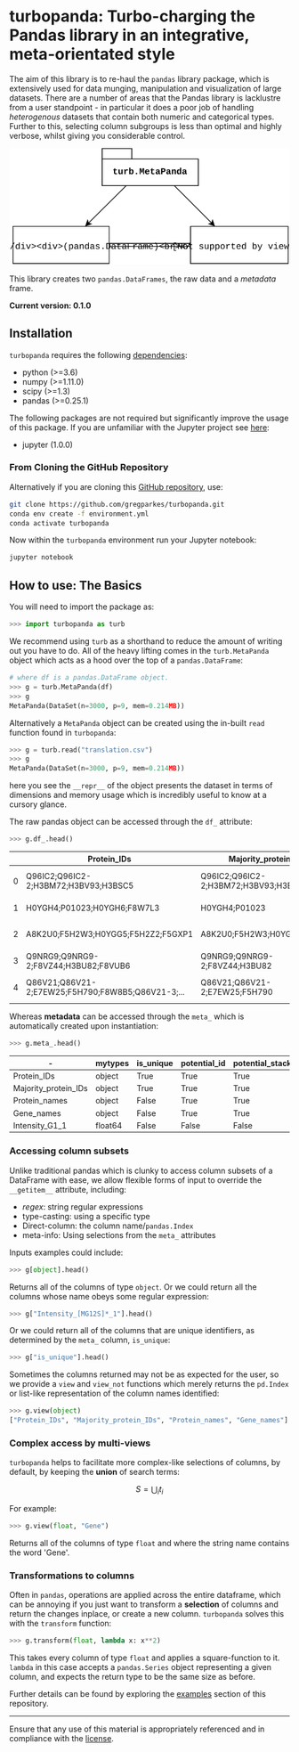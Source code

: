 # turbopanda: Turbo-charging the Pandas library in an integrative, meta-orientated style

The aim of this library is to re-haul the `pandas` library package, which is extensively used for data munging, manipulation and visualization of large datasets. There are a number of areas that the Pandas library is lacklustre from a user standpoint - in particular it does a poor job of handling *heterogenous* datasets that contain both numeric and categorical types. Further to this, selecting column subgroups is less than optimal and highly verbose, whilst giving you considerable control. 

![Image not found](extras/readme.svg "Describing the interactions between turbopanda and pandas.")

This library creates two `pandas.DataFrames`, the raw data and a *metadata* frame.

**Current version: 0.1.0**

## Installation

`turbopanda` requires the following [dependencies](environment.yml):

* python (>=3.6)
* numpy (>=1.11.0)
* scipy (>=1.3)
* pandas (>=0.25.1)

The following packages are not required but significantly improve the usage of this package. If you are unfamiliar with the Jupyter project see [here](https://jupyter.org/):

* jupyter (1.0.0)

### From Cloning the GitHub Repository

Alternatively if you are cloning this [GitHub repository](https://github.com/gregparkes/turbopanda), use:

```bash
git clone https://github.com/gregparkes/turbopanda.git
conda env create -f environment.yml
conda activate turbopanda
```

Now within the `turbopanda` environment run your Jupyter notebook:

```bash
jupyter notebook
```

## How to use: The Basics

You will need to import the package as:

```python
>>> import turbopanda as turb
```

We recommend using `turb` as a shorthand to reduce the amount of writing out you have to do. All of the heavy lifting comes in the `turb.MetaPanda` object which acts as a hood over the top of a `pandas.DataFrame`:

```python
# where df is a pandas.DataFrame object.
>>> g = turb.MetaPanda(df)
>>> g
MetaPanda(DataSet(n=3000, p=9, mem=0.214MB))
```

Alternatively a `MetaPanda` object can be created using the in-built `read` function found in `turbopanda`:

```python
>>> g = turb.read("translation.csv")
>>> g
MetaPanda(DataSet(n=3000, p=9, mem=0.214MB))
```

here you see the `__repr__` of the object presents the dataset in terms of dimensions and memory usage which is incredibly useful to know at a cursory glance.

The raw pandas object can be accessed through the `df_` attribute:

```python
>>> g.df_.head()
```

| | **Protein_IDs** | **Majority_protein_IDs** | **Protein_names** | **...** |
| --- | --------------------- | -------------------------- | ------------------- | ---------------- |
| 0 | Q96IC2;Q96IC2-2;H3BM72;H3BV93;H3BSC5 | Q96IC2;Q96IC2-2;H3BM72;H3BV93;H3BSC5 | Putative RNA exonuclease NEF-sp | ... |
| 1 | H0YGH4;P01023;H0YGH6;F8W7L3 | H0YGH4;P01023 | Alpha-2-macroglobulin | ... |
| 2 | A8K2U0;F5H2W3;H0YGG5;F5H2Z2;F5GXP1 | A8K2U0;F5H2W3;H0YGG5;F5H2Z2 | Alpha-2-macroglobulin-like protein 1 | ... |
| 3 | Q9NRG9;Q9NRG9-2;F8VZ44;H3BU82;F8VUB6 | Q9NRG9;Q9NRG9-2;F8VZ44;H3BU82 | Aladin | ... |
| 4 |  	Q86V21;Q86V21-2;E7EW25;F5H790;F8W8B5;Q86V21-3;... | Q86V21;Q86V21-2;E7EW25;F5H790 | Acetoacetyl-CoA synthetase | ... |

Whereas **metadata** can be accessed through the `meta_` which is automatically created upon instantiation:

```python
>>> g.meta_.head()
```

| - | **mytypes** | **is_unique** | **potential_id** | **potential_stacker** |
| --- | -------- | -------- |---------- | --------- |
| Protein_IDs | object | True | True | True |
| Majority_protein_IDs | object | True | True | True |
| Protein_names | object | False | True | True |
| Gene_names | object | False | True | True |
| Intensity_G1_1 | float64 | False | False | False |

### Accessing column subsets

Unlike traditional pandas which is clunky to access column subsets of a DataFrame with ease, we allow flexible forms of input to override the `__getitem__` attribute, including:

* *regex*: string regular expressions
* type-casting: using a specific type
* Direct-column: the column name/`pandas.Index`
* meta-info: Using selections from the `meta_` attributes

Inputs examples could include:

```python
>>> g[object].head()
```

Returns all of the columns of type `object`. Or we could return all the columns whose name obeys some regular expression:

```python
>>> g["Intensity_[MG12S]*_1"].head()
```

Or we could return all of the columns that are unique identifiers, as determined by the `meta_` column, `is_unique`:

```python
>>> g["is_unique"].head()
```

Sometimes the columns returned may not be as expected for the user, so we provide a `view` and `view_not` functions which merely returns the `pd.Index` or list-like representation of the column names identified:

```python
>>> g.view(object)
["Protein_IDs", "Majority_protein_IDs", "Protein_names", "Gene_names"]
```

### Complex access by multi-views

`turbopanda` helps to facilitate more complex-like selections of columns, by default, by keeping the **union** of search terms:

$$
S=\bigcup_i t_i
$$

For example:

```python
>>> g.view(float, "Gene")
```

Returns all of the columns of type `float` and where the string name contains the word 'Gene'. 

### Transformations to columns

Often in `pandas`, operations are applied across the entire dataframe, which can be annoying if you just want to transform a **selection** of columns and return the changes inplace, or create a new column. `turbopanda` solves this with the `transform` function:

```python
>>> g.transform(float, lambda x: x**2)
```

This takes every column of type `float` and applies a square-function to it. `lambda` in this case accepts a `pandas.Series` object representing a given column, and expects the return type to be the same size as before.

Further details can be found by exploring the [examples](https://github.com/gregparkes/turbopanda/blob/master/examples/) section of this repository.

***

Ensure that any use of this material is appropriately referenced and in compliance with the [license](LICENSE.txt).